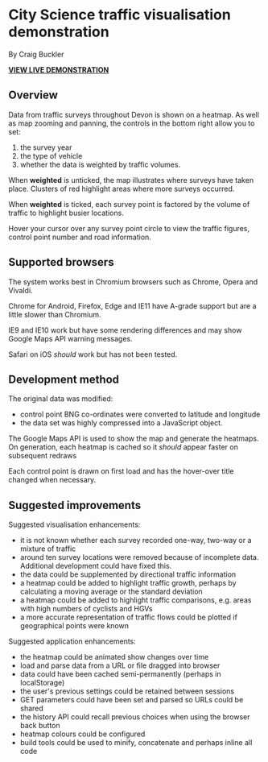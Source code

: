 # City Science traffic visualisation demonstration

By Craig Buckler

**[VIEW LIVE DEMONSTRATION](https://cdn.rawgit.com/craigbuckler/cityscience/ac4d5123/index.html)**


## Overview
Data from traffic surveys throughout Devon is shown on a heatmap. As well as map zooming and panning, the controls in the bottom right allow you to set:

1. the survey year
2. the type of vehicle
3. whether the data is weighted by traffic volumes.

When **weighted** is unticked, the map illustrates where surveys have taken place. Clusters of red highlight areas where more surveys occurred.

When **weighted** is ticked, each survey point is factored by the volume of traffic to highlight busier locations.

Hover your cursor over any survey point circle to view the traffic figures, control point number and road information.


## Supported browsers
The system works best in Chromium browsers such as Chrome, Opera and Vivaldi.

Chrome for Android, Firefox, Edge and IE11 have A-grade support but are a little slower than Chromium.

IE9 and IE10 work but have some rendering differences and may show Google Maps API warning messages.

Safari on iOS *should* work but has not been tested.


## Development method
The original data was modified:

* control point BNG co-ordinates were converted to latitude and longitude
* the data set was highly compressed into a JavaScript object.

The Google Maps API is used to show the map and generate the heatmaps. On generation, each heatmap is cached so it *should* appear faster on subsequent redraws

Each control point is drawn on first load and has the hover-over title changed when necessary.


## Suggested improvements
Suggested visualisation enhancements:

* it is not known whether each survey recorded one-way, two-way or a mixture of traffic
* around ten survey locations were removed because of incomplete data. Additional development could have fixed this.
* the data could be supplemented by directional traffic information
* a heatmap could be added to highlight traffic growth, perhaps by calculating a moving average or the standard deviation
* a heatmap could be added to highlight traffic comparisons, e.g. areas with high numbers of cyclists and HGVs
* a more accurate representation of traffic flows could be plotted if geographical points were known


Suggested application enhancements:

* the heatmap could be animated show changes over time
* load and parse data from a URL or file dragged into browser
* data could have been cached semi-permanently (perhaps in localStorage)
* the user's previous settings could be retained between sessions
* GET parameters could have been set and parsed so URLs could be shared
* the history API could recall previous choices when using the browser back button
* heatmap colours could be configured
* build tools could be used to minify, concatenate and perhaps inline all code
